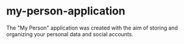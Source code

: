 # my-person-application
The "My Person" application was created with the aim of storing and organizing your personal data and social accounts.
